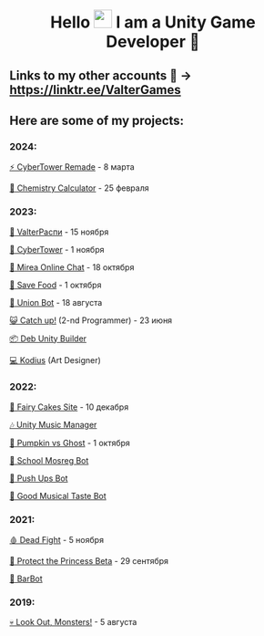 <h1 align="center">Hello <img src="https://github.com/blackcater/blackcater/raw/main/images/Hi.gif" height="32"/> I am a <b>Unity Game Developer</b> 🎲</h1>

## Links to my other accounts 🌈 -> https://linktr.ee/ValterGames

## Here are some of my projects:
### 2024:
[⚡️ CyberTower Remade](https://valter-games.itch.io/cybertower-remade) - 8 марта

[🧬 Chemistry Calculator](https://github.com/ValterGames-Coder/ChemistryProject) - 25 февраля

### 2023:
[📅 ValterРаспи](https://college-mirea.ru) - 15 ноября 

[🌆 CyberTower](https://valter-games.itch.io/cybertower) - 1 ноября 

[💬 Mirea Online Chat](https://github.com/ValterGames-Coder/mirea-chat) - 18 октября

[🍎 Save Food](https://yandex.ru/games/app/258002?lang=ru) - 1 октября

[🤖 Union Bot](https://t.me/MTestTest_bot) - 18 августа

[😺 Catch up!](https://akan123.itch.io/catch-up) (2-nd Programmer) - 23 июня

[📦 Deb Unity Builder](https://github.com/ValterGames-Coder/Deb-Unity-Builder) 

[💻 Kodius](https://masterigr.ru/csmaker2/) (Art Designer)

### 2022:
[🎂 Fairy Cakes Site](https://fairycakeskira.github.io) - 10 декабря

[🎶 Unity Music Manager](https://github.com/ValterGames-Coder/Unity-Music-Manager)

[🎃 Pumpkin vs Ghost](https://valter_games.itch.io/pumpkin-vs-ghost) - 1 октября

[🤖 School Mosreg Bot](https://t.me/school_msoreg_bot)

[🤖 Push Ups Bot](https://t.me/PushUps_V_and_K_bot)

[🤖 Good Musical Taste Bot](https://t.me/GoodMusicalTaste_bot)

### 2021:
[🩸 Dead Fight](https://valter_games.itch.io/dead-fight) - 5 ноября

[👑 Protect the Princess Beta](https://valter-games.itch.io/protect-the-princess) - 29 сентября

[🤖 BarBot](https://github.com/ValterGames-Coder/Barbot)

### 2019:
[💀 Look Out, Monsters!](https://valter-games.itch.io/look-out-monsters) - 5 августа



